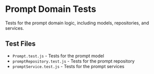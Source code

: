 # Prompt Domain Tests

Tests for the prompt domain logic, including models, repositories, and services.

## Test Files

- `Prompt.test.js` - Tests for the prompt model
- `promptRepository.test.js` - Tests for the prompt repository
- `promptService.test.js` - Tests for the prompt services
